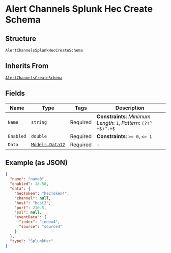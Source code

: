 
# Alert Channels Splunk Hec Create Schema

## Structure

`AlertChannelsSplunkHecCreateSchema`

## Inherits From

[`AlertChannelsCreateSchema`](../../doc/models/alert-channels-create-schema.md)

## Fields

| Name | Type | Tags | Description |
|  --- | --- | --- | --- |
| `Name` | `string` | Required | **Constraints**: *Minimum Length*: `1`, *Pattern*: `(?!^ +$)^.+$` |
| `Enabled` | `double` | Required | **Constraints**: `>= 0`, `<= 1` |
| `Data` | [`Models.Data12`](../../doc/models/data-12.md) | Required | - |

## Example (as JSON)

```json
{
  "name": "name0",
  "enabled": 18.58,
  "data": {
    "hecToken": "hecToken4",
    "channel": null,
    "host": "host2",
    "port": 210.5,
    "ssl": null,
    "eventData": {
      "index": "index4",
      "source": "source4"
    }
  },
  "type": "SplunkHec"
}
```


